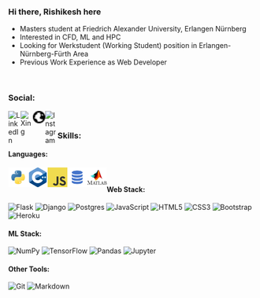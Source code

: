 ### Hi there, Rishikesh here


- Masters student at Friedrich Alexander University, Erlangen Nürnberg
- Interested in CFD, ML and HPC
- Looking for Werkstudent (Working Student) position in Erlangen-Nürnberg-Fürth Area
- Previous Work Experience as Web Developer

<br>

### Social:

[<img align="left" alt="LinkedIn" src="https://cdn.jsdelivr.net/npm/simple-icons@v3/icons/linkedin.svg?"  width="25" />](https://www.linkedin.com/in/rishikesh-nerurkar/)

[<img align="left" alt="Xing" src="https://cdn.jsdelivr.net/npm/simple-icons@v3/icons/xing.svg" width="25">](https://www.xing.com/profile/RishikeshArunkumar_Nerurkar)

[<img align="left" alt="Website" src="https://raw.githubusercontent.com/iconic/open-iconic/master/svg/globe.svg" width="25">](https://riciadavinci.github.io/)

[<img align="left" alt="Instagram" src="https://cdn.jsdelivr.net/npm/simple-icons@v3/icons/instagram.svg" width="25"/>](https://www.instagram.com/riciadavinci/?hl=en)


<br>

### Skills:

#### Languages:

<img alt="Python" align="left" src="https://raw.githubusercontent.com/github/explore/80688e429a7d4ef2fca1e82350fe8e3517d3494d/topics/python/python.png" width="40"/>

<img alt="C++" align="left" src="https://raw.githubusercontent.com/github/explore/80688e429a7d4ef2fca1e82350fe8e3517d3494d/topics/cpp/cpp.png" width="40"/>

<img alt="JavaScript" align="left" src="https://raw.githubusercontent.com/github/explore/80688e429a7d4ef2fca1e82350fe8e3517d3494d/topics/javascript/javascript.png" width="40"/>

<img alt="SQL" align="left" src="https://raw.githubusercontent.com/github/explore/80688e429a7d4ef2fca1e82350fe8e3517d3494d/topics/sql/sql.png" width="40"/>

<img alt="MATLAB" align="left" src="https://raw.githubusercontent.com/github/explore/80688e429a7d4ef2fca1e82350fe8e3517d3494d/topics/matlab/matlab.png" width="40"/>



<br>

#### Web Stack:

<img alt="Flask" src="https://img.shields.io/badge/flask%20-%23000.svg?&style=for-the-badge&logo=flask&logoColor=white"/>

<img alt="Django" src="https://img.shields.io/badge/django%20-%23092E20.svg?&style=for-the-badge&logo=django&logoColor=white"/>

<img alt="Postgres" src ="https://img.shields.io/badge/postgres-%23316192.svg?&style=for-the-badge&logo=postgresql&logoColor=white"/>

<img alt="JavaScript" src="https://img.shields.io/badge/JavaScript-323330?style=for-the-badge&logo=javascript&logoColor=F7DF1E"/>

<img alt="HTML5" src="https://img.shields.io/badge/html5%20-%23E34F26.svg?&style=for-the-badge&logo=html5&logoColor=white"/>

<img alt="CSS3" src="https://img.shields.io/badge/css3%20-%231572B6.svg?&style=for-the-badge&logo=css3&logoColor=white"/>

<img alt="Bootstrap" src="https://img.shields.io/badge/bootstrap%20-%23563D7C.svg?&style=for-the-badge&logo=bootstrap&logoColor=white"/>

<img alt="Heroku" src="https://img.shields.io/badge/heroku%20-%23430098.svg?&style=for-the-badge&logo=heroku&logoColor=white"/>


<br>

#### ML Stack:

<img alt="NumPy" src="https://img.shields.io/badge/numpy%20-%23013243.svg?&style=for-the-badge&logo=numpy&logoColor=white" />

<img alt="TensorFlow" src="https://img.shields.io/badge/TensorFlow%20-%23FF6F00.svg?&style=for-the-badge&logo=TensorFlow&logoColor=white" />

<img alt="Pandas" src="https://img.shields.io/badge/pandas%20-%23150458.svg?&style=for-the-badge&logo=pandas&logoColor=white" />

<img alt="Jupyter" src="https://img.shields.io/badge/Jupyter%20-%23F37626.svg?&style=for-the-badge&logo=Jupyter&logoColor=white" />


<br>


#### Other Tools:

<img alt="Git" src="https://img.shields.io/badge/git%20-%23F05033.svg?&style=for-the-badge&logo=git&logoColor=white"/>

<img alt="Markdown" src="https://img.shields.io/badge/markdown-%23000000.svg?&style=for-the-badge&logo=markdown&logoColor=white"/>

